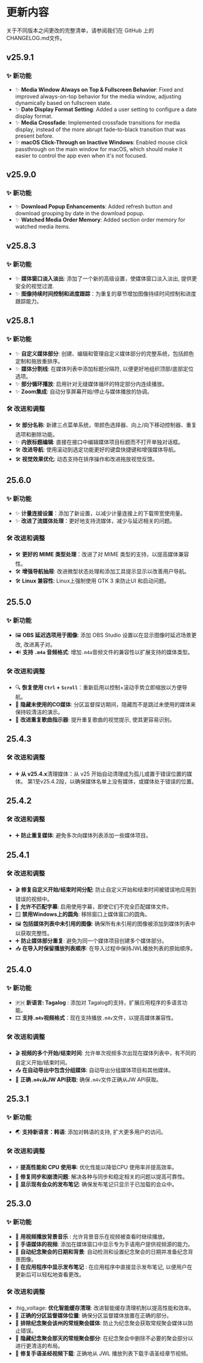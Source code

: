 <!-- markdownlint-disable no-duplicate-heading -->

# 更新内容

关于不同版本之间更改的完整清单，请参阅我们在 GitHub 上的 CHANGELOG.md文件。

## v25.9.1

### ✨ 新功能

- ✨ **Media Window Always on Top & Fullscreen Behavior**: Fixed and improved always-on-top behavior for the media window, adjusting dynamically based on fullscreen state.
- ✨ **Date Display Format Setting**: Added a user setting to configure a date display format.
- ✨ **Media Crossfade**: Implemented crossfade transitions for media display, instead of the more abrupt fade-to-black transition that was present before.
- ✨ **macOS Click-Through on Inactive Windows**: Enabled mouse click passthrough on the main window for macOS, which should make it easier to control the app even when it's not focused.

## v25.9.0

### ✨ 新功能

- ✨ **Download Popup Enhancements**: Added refresh button and download grouping by date in the download popup.
- ✨ **Watched Media Order Memory**: Added section order memory for watched media items.

## v25.8.3

### ✨ 新功能

- ✨ **媒体窗口淡入淡出**: 添加了一个新的高级设置，使媒体窗口淡入淡出, 提供更安全的视觉过渡.
- ✨ **图像持续时间控制和进度跟踪**：为重复的章节增加图像持续时间控制和进度跟踪能力。

## v25.8.1

### ✨ 新功能

- ✨ **自定义媒体部分**: 创建、编辑和管理自定义媒体部分的完整系统，包括颜色定制和拖放重排序。
- ✨ **媒体分割线**: 在媒体列表中添加标题分隔符, 以便更好地组织顶部/底部定位选项。
- ✨ **部分循环播放**: 启用针对无缝媒体循环的特定部分内连续播放。
- ✨ **Zoom集成**: 自动分享屏幕开始/停止与媒体播放的协调。

### 🛠️ 改进和调整

- 🛠️ **部分名称**: 新建三点菜单系统，带颜色选择器、向上/向下移动控制器、重复选项和删除功能。
- ✨ **内嵌标题编辑**: 直接在接口中编辑媒体项目标题而不打开单独对话框。
- 🛠️ **改进导航**: 使用滚动到选定功能更好的键盘快捷键和增强媒体导航。
- 🛠️ **视觉效果优化**: 动态支持在排序操作和改进拖放视觉反馈。

## 25.6.0

### ✨ 新功能

- ✨ **计量连接设置**：添加了新设置，以减少计量连接上的下载带宽使用量。
- ✨ **改进了流媒体处理**：更好地支持流媒体，减少与延迟相关的问题。

### 🛠️ 改进和调整

- 🛠️ **更好的 MIME 类型处理**：改进了对 MIME 类型的支持，以提高媒体兼容性。
- 🛠️ **增强导航抽屉**: 改进微型状态处理和添加工具提示显示以改善用户导航。
- 🛠️ **Linux 兼容性**: Linux上强制使用 GTK 3 来防止UI 和启动问题。

## 25.5.0

### ✨ 新功能

- 🖼️ **OBS 延迟选项用于图像**: 添加 OBS Studio 设置以在显示图像时延迟场景更改, 改进离子对。
- 🔊 **支持 `.m4a` 音频格式**: 增加`.m4a`音频文件的兼容性以扩展支持的媒体类型。

### 🛠️ 改进和调整

- 🔍 **恢复使用 `Ctrl` + `Scroll`**：重新启用以控制+滚动手势立即缩放以方便导航。
- 👤 **隐藏未使用的CO媒体**: 分区监督探访期间，隐藏而不是跳过未使用的媒体来保持较清洁的演示。
- 🎵 **改进重复歌曲指示器**: 提升重复歌曲的视觉提示, 使其更容易识别。

## 25.4.3

### 🛠️ 改进和调整

- ➕ **从 v25.4.x**清理媒体：从 v25 开始自动清理成为孤儿或置于错误位置的媒体。 第1至v25.4.2段，以确保媒体名单上没有媒体，或媒体处于错误的位置。

## 25.4.2

### 🛠️ 改进和调整

- ➕ **防止重复媒体**: 避免多次向媒体列表添加一些媒体项目。

## 25.4.1

### 🛠️ 改进和调整

- 🎬 **修复自定义开始/结束时间分配**: 防止自定义开始和结束时间被错误地应用到错误的视频中。
- 📝 **允许不匹配字幕**: 启用使用字幕，即使它们不完全匹配媒体文件。
- 🪟 **禁用Windows上的圆角**: 移除窗口上媒体窗口的圆角。
- 🖼️ **包括媒体列表中未引用的图像**: 确保所有未引用的图像被添加到媒体列表中以获取完整性。
- ➕ **防止媒体部分重复**: 避免为同一个媒体项目创建多个媒体部分。
- 📥 **在导入时保留播放列表顺序**: 在导入过程中保持JWL播放列表的原始顺序。

## 25.4.0

### ✨ 新功能

- 🇵🇭 **新语言: Tagalog** : 添加对 Tagalog的支持，扩展应用程序的多语言功能。
- 🎞 **支持`.m4v`视频格式**：现在支持播放`.m4v`文件，以提高媒体兼容性。

### 🛠️ 改进和调整

- 🎬 **视频的多个开始/结束时间**: 允许单次视频多次出现在媒体列表中，有不同的自定义开始/结束时间。
- 📤 **在自动导出中包含分组媒体**: 自动导出分组媒体项目和其他媒体。
- 📡 **正确`.m4v`从JW API获取**: 确保`.m4v`文件正确从JW API获取。

## 25.3.1

### ✨ 新功能

- 🌏 **支持新语言：韩语**: 添加对韩语的支持, 扩大更多用户的访问。

### 🛠️ 改进和调整

- ⚡ **提高性能和 CPU 使用率**: 优化性能以降低CPU 使用率并提高效率。
- 🔄  **修复同步和崩溃问题**: 解决各种与同步和稳定相关的问题以提高可靠性。
- 📜 **显示现有会众的发布笔记**: 确保发布笔记只显示于已加载的会众中。

## 25.3.0

### ✨ 新功能

- 🎵 **用视频播放背景音乐** : 允许背景音乐在视频被查看时继续播放。
- 🎥 **手语媒体的视频**: 添加在媒体窗口中显示专为手语用户提供视频源的能力。
- 📅 **自动纪念聚会的日期和背景**: 自动检测和设置纪念聚会的日期并准备纪念背景图像。
- 📜 **在应用程序中显示发布笔记** : 在应用程序中直接显示发布笔记, 以便用户在更新后可以轻松地查看更改。

### 🛠️ 改进和调整

- :hig_voltage: **优化智能缓存清理**: 改进智能缓存清理机制以提高性能和效率。
- 📂 **正确的分区监督媒体位置**: 确保分区监督媒体放置在正确的部分。
- 📅 **排除纪念聚会该州的常规聚会媒体**: 防止为纪念聚会获取常规聚会媒体以防止错误。
- 📅 **隐藏纪念聚会那天的常规聚会部分**: 在纪念聚会中删除不必要的聚会部分以进行更清洁的布局。
- 📖 **修复手语圣经视频下载**: 正确地从 JWL 播放列表下载手语圣经章节视频。
